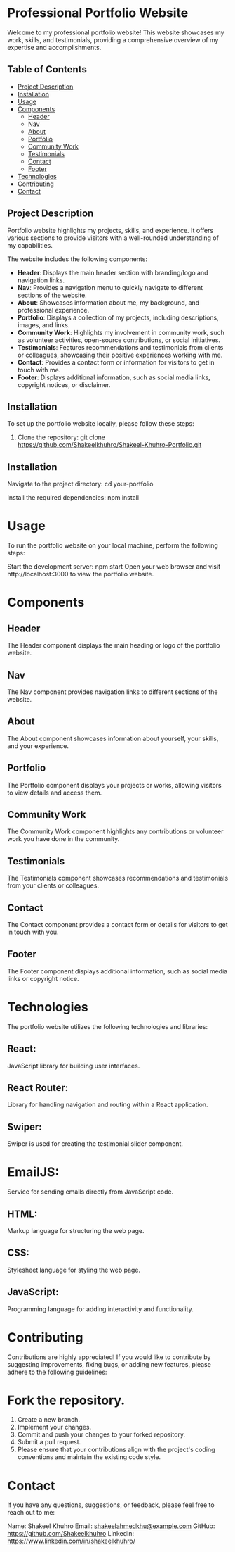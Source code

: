 # Professional Portfolio Website

Welcome to my professional portfolio website! This website showcases my work, skills, and testimonials, providing a comprehensive overview of my expertise and accomplishments.

## Table of Contents

- [Project Description](#project-description)
- [Installation](#installation)
- [Usage](#usage)
- [Components](#components)
    - [Header](#header)
    - [Nav](#nav)
    - [About](#about)
    - [Portfolio](#portfolio)
    - [Community Work](#community-work)
    - [Testimonials](#testimonials)
    - [Contact](#contact)
    - [Footer](#footer)
- [Technologies](#technologies)
- [Contributing](#contributing)
- [Contact](#contact)


## Project Description

Portfolio website highlights my projects, skills, and experience. It offers various sections to provide visitors with a well-rounded understanding of my capabilities.

The website includes the following components:

- **Header**: Displays the main header section with branding/logo and navigation links.
- **Nav**: Provides a navigation menu to quickly navigate to different sections of the website.
- **About**: Showcases information about me, my background, and professional experience.
- **Portfolio**: Displays a collection of my projects, including descriptions, images, and links.
- **Community Work**: Highlights my involvement in community work, such as volunteer activities, open-source contributions, or social initiatives.
- **Testimonials**: Features recommendations and testimonials from clients or colleagues, showcasing their positive experiences working with me.
- **Contact**: Provides a contact form or information for visitors to get in touch with me.
- **Footer**: Displays additional information, such as social media links, copyright notices, or disclaimer.

## Installation

To set up the portfolio website locally, please follow these steps:

1. Clone the repository:
   git clone https://github.com/Shakeelkhuhro/Shakeel-Khuhro-Portfolio.git

## Installation

Navigate to the project directory:
cd your-portfolio

Install the required dependencies:
npm install

# Usage

To run the portfolio website on your local machine, perform the following steps:

Start the development server:
npm start
Open your web browser and visit http://localhost:3000 to view the portfolio website.

# Components

## Header

The Header component displays the main heading or logo of the portfolio website.

## Nav

The Nav component provides navigation links to different sections of the website.

## About

The About component showcases information about yourself, your skills, and your experience.

## Portfolio

The Portfolio component displays your projects or works, allowing visitors to view details and access them.

## Community Work

The Community Work component highlights any contributions or volunteer work you have done in the community.

## Testimonials

The Testimonials component showcases recommendations and testimonials from your clients or colleagues.

## Contact

The Contact component provides a contact form or details for visitors to get in touch with you.

## Footer

The Footer component displays additional information, such as social media links or copyright notice.

# Technologies

The portfolio website utilizes the following technologies and libraries:

## React:

JavaScript library for building user interfaces.

## React Router:

Library for handling navigation and routing within a React application.

## Swiper:

Swiper is used for creating the testimonial slider component.

# EmailJS:

Service for sending emails directly from JavaScript code.

## HTML:

Markup language for structuring the web page.

## CSS:

Stylesheet language for styling the web page.

## JavaScript:

Programming language for adding interactivity and functionality.

# Contributing

Contributions are highly appreciated! If you would like to contribute by suggesting improvements, fixing bugs, or adding new features, please adhere to the following guidelines:

# Fork the repository.

1. Create a new branch.
1. Implement your changes.
1. Commit and push your changes to your forked repository.
1. Submit a pull request.
1. Please ensure that your contributions align with the project's coding conventions and maintain the existing code style.

# Contact

If you have any questions, suggestions, or feedback, please feel free to reach out to me:

Name: Shakeel Khuhro
Email: shakeelahmedkhu@example.com
GitHub: https://github.com/Shakeelkhuhro
LinkedIn: https://www.linkedin.com/in/shakeelkhuhro/
